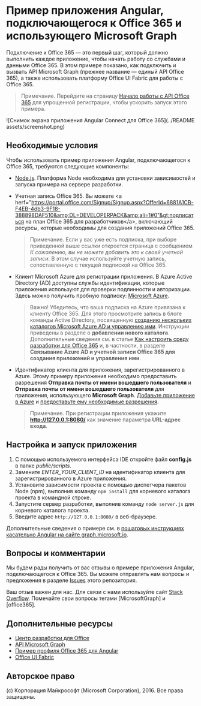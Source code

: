 # Пример приложения Angular, подключающегося к Office 365 и использующего Microsoft Graph

Подключение к Office 365 — это первый шаг, который должно выполнить каждое приложение, чтобы начать работу со службами и данными Office 365. В этом примере показано, как подключить и вызвать API Microsoft Graph (прежнее название — единый API Office 365), а также использовать платформу Office UI Fabric для работы с Office 365.

> Примечание. Перейдите на страницу [Начало работы с API Office 365](http://dev.office.com/getting-started/office365apis?platform=option-angular#setup) для упрощенной регистрации, чтобы ускорить запуск этого примера.

![Снимок экрана приложения Angular Connect для Office 365](../README assets/screenshot.png)

## Необходимые условия

Чтобы использовать пример приложения Angular, подключающегося к Office 365, требуются следующие компоненты:
* [Node.js](https://nodejs.org/). Платформа Node необходима для установки зависимостей и запуска примера на сервере разработки. 
* Учетная запись Office 365. Вы можете &lt;a herf="https://portal.office.com/Signup/Signup.aspx?OfferId=6881A1CB-F4EB-4db3-9F18-388898DAF510&amp;DL=DEVELOPERPACK&amp;ali=1#0"&gt;подписаться на план Office 365 для разработчиков&lt;/a&gt;, включающий ресурсы, которые необходимы для создания приложений Office 365.

     > Примечание. Если у вас уже есть подписка, при выборе приведенной выше ссылки откроется страница с сообщением *К сожалению, вы не можете добавить это к своей учетной записи*. В этом случае используйте учетную запись, сопоставленную с текущей подпиской на Office 365.
* Клиент Microsoft Azure для регистрации приложения. В Azure Active Directory (AD) доступны службы идентификации, которые приложения используют для проверки подлинности и авторизации. Здесь можно получить пробную подписку: [Microsoft Azure](https://account.windowsazure.com/SignUp).

     > Важно! Убедитесь, что ваша подписка на Azure привязана к клиенту Office 365. Для этого просмотрите запись в блоге команды Active Directory, посвященную [созданию нескольких каталогов Microsoft Azure AD и управлению ими](http://blogs.technet.com/b/ad/archive/2013/11/08/creating-and-managing-multiple-windows-azure-active-directories.aspx). Инструкции приведены в разделе о **добавлении нового каталога**. Дополнительные сведения см. в статье [Как настроить среду разработки для Office 365](https://msdn.microsoft.com/office/office365/howto/setup-development-environment#bk_CreateAzureSubscription) и, в частности, в разделе **Связывание Azure AD и учетной записи Office 365 для создания приложений и управления ими**.
* Идентификатор клиента для приложения, зарегистрированного в Azure. Этому примеру приложения необходимо предоставить разрешения **Отправка почты от имени вошедшего пользователя** и **Отправка почты от имени вошедшего пользователя** для приложения, использующего **Microsoft Graph**. [Добавьте приложение в Azure](https://msdn.microsoft.com/office/office365/HowTo/add-common-consent-manually#bk_RegisterWebApp) и [предоставьте ему необходимые разрешения](https://github.com/OfficeDev/O365-Angular-Microsoft-Graph-Connect/wiki/Grant-permissions-to-the-Connect-application-in-Azure).

     > Примечание. При регистрации приложения укажите **http://127.0.0.1:8080/** как значение параметра **URL-адрес входа**.

## Настройка и запуск приложения

1. С помощью используемого интерфейса IDE откройте файл **config.js** в папке *public/scripts*.
2. Замените *ENTER_YOUR_CLIENT_ID* на идентификатор клиента для зарегистрированного в Azure приложения.
3. Установите зависимости проекта с помощью диспетчера пакетов Node (npm), выполнив команду ```npm install``` для корневого каталога проекта в командной строке.
4. Запустите сервер разработки, выполнив команду ```node server.js``` для корневого каталога проекта.
5. Введите адрес ```http://127.0.0.1:8080/``` в веб-браузере.

Дополнительные сведения о примере см. в [пошаговых инструкциях касательно Angular на сайте graph.microsoft.io](http://graph.microsoft.io/docs/platform/angular). 

## Вопросы и комментарии

Мы будем рады получить от вас отзывы о примере приложения Angular, подключающегося к Office 365. Вы можете отправлять нам вопросы и предложения в разделе [Issues](https://github.com/OfficeDev/O365-Angular-Microsoft-Graph-Connect/issues) этого репозитория.

Ваш отзыв важен для нас. Для связи с нами используйте сайт [Stack Overflow](http://stackoverflow.com/questions/tagged/office365+or+microsoftgraph). Помечайте свои вопросы тегами [MicrosoftGraph] и [office365].
  
## Дополнительные ресурсы

* [Центр разработки для Office](http://dev.office.com/)
* [API Microsoft Graph](http://graph.microsoft.io)
* [Пример профиля Office 365 для Angular](https://github.com/OfficeDev/O365-Angular-Profile)
* [Office UI Fabric](http://dev.office.com/fabric)

## Авторское право
(c) Корпорация Майкрософт (Microsoft Corporation), 2016. Все права защищены.


